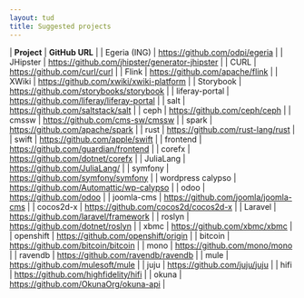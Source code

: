 ```yaml
---
layout: tud
title: Suggested projects
---
```



| **Project** | **GitHub URL** |
| Egeria (ING) | https://github.com/odpi/egeria |
| JHipster | https://github.com/jhipster/generator-jhipster |
| CURL | https://github.com/curl/curl |
| Flink | https://github.com/apache/flink |
| XWiki | https://github.com/xwiki/xwiki-platform |
| Storybook | https://github.com/storybooks/storybook |
| liferay-portal | https://github.com/liferay/liferay-portal |
| salt | https://github.com/saltstack/salt |
| ceph | https://github.com/ceph/ceph |
| cmssw | https://github.com/cms-sw/cmssw |
| spark | https://github.com/apache/spark |
| rust | https://github.com/rust-lang/rust |
| swift | https://github.com/apple/swift |
| frontend | https://github.com/guardian/frontend |
| corefx | https://github.com/dotnet/corefx |
| JuliaLang | https://github.com/JuliaLang/ |
| symfony | https://github.com/symfony/symfony |
| wordpress calypso | https://github.com/Automattic/wp-calypso |
| odoo | https://github.com/odoo  |
| joomla-cms | https://github.com/joomla/joomla-cms |
| cocos2d-x | https://github.com/cocos2d/cocos2d-x |
| Laravel | https://github.com/laravel/framework |
| roslyn | https://github.com/dotnet/roslyn |
| xbmc | https://github.com/xbmc/xbmc |
| openshift | https://github.com/openshift/origin |
| bitcoin | https://github.com/bitcoin/bitcoin |
| mono | https://github.com/mono/mono |
| ravendb | https://github.com/ravendb/ravendb |
| mule | https://github.com/mulesoft/mule |
| juju | https://github.com/juju/juju |
| hifi | https://github.com/highfidelity/hifi |
| okuna | https://github.com/OkunaOrg/okuna-api |
